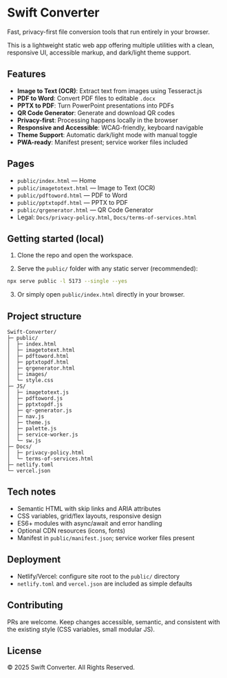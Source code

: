 # Swift Converter

Fast, privacy-first file conversion tools that run entirely in your browser.

This is a lightweight static web app offering multiple utilities with a clean, responsive UI, accessible markup, and dark/light theme support.

## Features

- **Image to Text (OCR)**: Extract text from images using Tesseract.js
- **PDF to Word**: Convert PDF files to editable `.docx`
- **PPTX to PDF**: Turn PowerPoint presentations into PDFs
- **QR Code Generator**: Generate and download QR codes
- **Privacy-first**: Processing happens locally in the browser
- **Responsive and Accessible**: WCAG-friendly, keyboard navigable
- **Theme Support**: Automatic dark/light mode with manual toggle
- **PWA-ready**: Manifest present; service worker files included

## Pages

- `public/index.html` — Home
- `public/imagetotext.html` — Image to Text (OCR)
- `public/pdftoword.html` — PDF to Word
- `public/pptxtopdf.html` — PPTX to PDF
- `public/qrgenerator.html` — QR Code Generator
- Legal: `Docs/privacy-policy.html`, `Docs/terms-of-services.html`

## Getting started (local)

1) Clone the repo and open the workspace.

2) Serve the `public/` folder with any static server (recommended):

```bash
npx serve public -l 5173 --single --yes
```

3) Or simply open `public/index.html` directly in your browser.

## Project structure

```text
Swift-Converter/
├─ public/
│  ├─ index.html
│  ├─ imagetotext.html
│  ├─ pdftoword.html
│  ├─ pptxtopdf.html
│  ├─ qrgenerator.html
│  ├─ images/
│  └─ style.css
├─ JS/
│  ├─ imagetotext.js
│  ├─ pdftoword.js
│  ├─ pptxtopdf.js
│  ├─ qr-generator.js
│  ├─ nav.js
│  ├─ theme.js
│  ├─ palette.js
│  ├─ service-worker.js
│  └─ sw.js
├─ Docs/
│  ├─ privacy-policy.html
│  └─ terms-of-services.html
├─ netlify.toml
└─ vercel.json
```

## Tech notes

- Semantic HTML with skip links and ARIA attributes
- CSS variables, grid/flex layouts, responsive design
- ES6+ modules with async/await and error handling
- Optional CDN resources (icons, fonts)
- Manifest in `public/manifest.json`; service worker files present

## Deployment

- Netlify/Vercel: configure site root to the `public/` directory
- `netlify.toml` and `vercel.json` are included as simple defaults

## Contributing

PRs are welcome. Keep changes accessible, semantic, and consistent with the existing style (CSS variables, small modular JS).

## License

© 2025 Swift Converter. All Rights Reserved.
